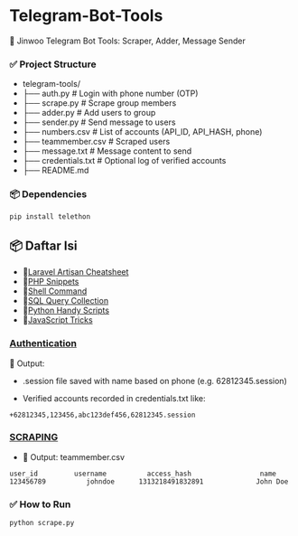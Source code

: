 # Telegram-Bot-Tools
🤖 Jinwoo Telegram Bot Tools: Scraper, Adder, Message Sender

### ✅ Project Structure 
- telegram-tools/
- ├── auth.py           # Login with phone number (OTP)
- ├── scrape.py         # Scrape group members
- ├── adder.py          # Add users to group
- ├── sender.py         # Send message to users
- ├── numbers.csv       # List of accounts (API_ID, API_HASH, phone)
- ├── teammember.csv    # Scraped users
- ├── message.txt       # Message content to send
- ├── credentials.txt   # Optional log of verified accounts
- ├── README.md

### 📦 Dependencies
```python
pip install telethon
```
## 📦 Daftar Isi

- 📌[Laravel Artisan Cheatsheet](./laravel.md)
- 📌[PHP Snippets](./php.md)
- 📌[Shell Command](./shell.md)
- 📌[SQL Query Collection](./sql.md)
- 📌[Python Handy Scripts](./python.md)
- 📌[JavaScript Tricks](./javascript.md)

### [Authentication](./auth.py)

📝 Output:
- .session file saved with name based on phone (e.g. 62812345.session)

- Verified accounts recorded in credentials.txt like:
```
+62812345,123456,abc123def456,62812345.session
```

### [SCRAPING](./scrape.py)
- 📝 Output: teammember.csv
```
user_id	        username	      access_hash	              name
123456789	       johndoe	    1313218491832891	         John Doe
```
### ✅ How to Run
```
python scrape.py
```
